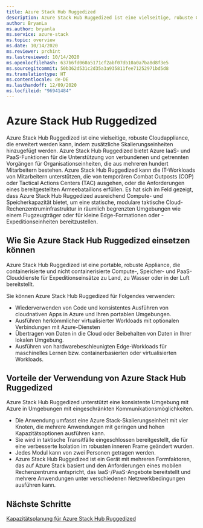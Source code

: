 ```yaml
---
title: Azure Stack Hub Ruggedized
description: Azure Stack Hub Ruggedized ist eine vielseitige, robuste Cloudappliance, die problemlos erweitert werden kann, indem zusätzliche Skalierungseinheiten hinzugefügt werden, um Azure IaaS- und PaaS-Funktionen bereitzustellen.
author: BryanLa
ms.author: bryanla
ms.service: azure-stack
ms.topic: overview
ms.date: 10/14/2020
ms.reviewer: prchint
ms.lastreviewed: 10/14/2020
ms.openlocfilehash: 637b6fd060a5171cf2abf07db10a0a7ba8d8f3e5
ms.sourcegitcommit: 50b362d531c2d35a3a935811fee71252971bd5d8
ms.translationtype: HT
ms.contentlocale: de-DE
ms.lasthandoff: 12/09/2020
ms.locfileid: "96941484"
---
```

# <a name="azure-stack-hub-ruggedized"></a>Azure Stack Hub Ruggedized 

Azure Stack Hub Ruggedized ist eine vielseitige, robuste Cloudappliance, die erweitert werden kann, indem zusätzliche Skalierungseinheiten hinzugefügt werden. Azure Stack Hub Ruggedized bietet Azure IaaS- und PaaS-Funktionen für die Unterstützung von verbundenen und getrennten Vorgängen für Organisationseinheiten, die aus mehreren hundert Mitarbeitern bestehen. Azure Stack Hub Ruggedized kann die IT-Workloads von Mitarbeitern unterstützen, die von temporären Combat Outposts (COP) oder Tactical Actions Centers (TAC) ausgehen, oder die Anforderungen eines bereitgestellten Armeebataillons erfüllen. Es hat sich im Feld gezeigt, dass Azure Stack Hub Ruggedized ausreichend Compute- und Speicherkapazität bietet, um eine statische, modulare taktische Cloud-Rechenzentruminfrastruktur in räumlich begrenzten Umgebungen wie einem Flugzeugträger oder für kleine Edge-Formationen oder -Expeditionseinheiten bereitzustellen.

## <a name="how-you-can-use-azure-stack-hub-ruggedized"></a>Wie Sie Azure Stack Hub Ruggedized einsetzen können

Azure Stack Hub Ruggedized ist eine portable, robuste Appliance, die containerisierte und nicht containerisierte Compute-, Speicher- und PaaS-Clouddienste für Expeditionseinsätze zu Land, zu Wasser oder in der Luft bereitstellt.

Sie können Azure Stack Hub Ruggedized für Folgendes verwenden:
 - Wiederverwenden von Code und konsistentes Ausführen von cloudnativen Apps in Azure und Ihren portablen Umgebungen.
 - Ausführen herkömmlicher virtualisierter Workloads mit optionalen Verbindungen mit Azure-Diensten
 - Übertragen von Daten in die Cloud oder Beibehalten von Daten in Ihrer lokalen Umgebung.
 - Ausführen von hardwarebeschleunigten Edge-Workloads für maschinelles Lernen bzw. containerbasierten oder virtualisierten Workloads.

## <a name="benefits-of-using-azure-stack-hub-ruggedized"></a>Vorteile der Verwendung von Azure Stack Hub Ruggedized

Azure Stack Hub Ruggedized unterstützt eine konsistente Umgebung mit Azure in Umgebungen mit eingeschränkten Kommunikationsmöglichkeiten. 
 - Die Anwendung umfasst eine Azure Stack-Skalierungseinheit mit vier Knoten, die mehrere Anwendungen mit geringen und hohen Kapazitätsoptionen ausführen kann.
 - Sie wird in taktische Transitfälle eingeschlossen bereitgestellt, die für eine verbesserte Isolation im robusten inneren Frame geändert wurden.
 - Jedes Modul kann von zwei Personen getragen werden.
 - Azure Stack Hub Ruggedized ist ein Gerät mit mehreren Formfaktoren, das auf Azure Stack basiert und den Anforderungen eines mobilen Rechenzentrums entspricht, das IaaS-/PaaS-Angebote bereitstellt und mehrere Anwendungen unter verschiedenen Netzwerkbedingungen ausführen kann.

## <a name="next-steps"></a>Nächste Schritte

[Kapazitätsplanung für Azure Stack Hub Ruggedized](azure-stack-capacity-planning-overview.md)